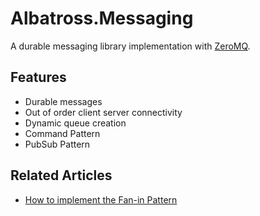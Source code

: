 # Albatross.Messaging
A durable messaging library implementation with [ZeroMQ](https://zeromq.org/).

## Features
* Durable messages
* Out of order client server connectivity
* Dynamic queue creation
* Command Pattern
* PubSub Pattern

## Related Articles
* [How to implement the Fan-in Pattern](../docs/fan-in.md)